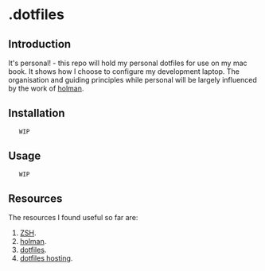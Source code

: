 # .dotfiles

Introduction 
------------
It's personal! - this repo will hold my personal dotfiles for use on my mac book.  It shows how I choose to configure my development laptop.  The organisation and guiding principles while personal will be largely influenced by the work of [holman](http://zachholman.com/2010/08/dotfiles-are-meant-to-be-forked/).

Installation
------------
       WIP

Usage
-----
       WIP

Resources
---------
The resources I found useful so far are:

1.  [ZSH](http://zsh.sourceforge.net).
2.  [holman](http://zachholman.com/2010/08/dotfiles-are-meant-to-be-forked/).
3.  [dotfiles](https://dotfiles.github.io/).
4.  [dotfiles hosting](http://www.dotfiles.org/).
